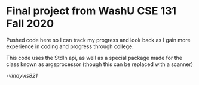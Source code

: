 # Final project from WashU CSE 131 Fall 2020

Pushed code here so I can track my progress and look back as I gain more experience in coding and progress through college.

This code uses the StdIn api, as well as a special package made for the class known as argsprocessor (though this can be replaced with a scanner)

_-vinayvis821_
